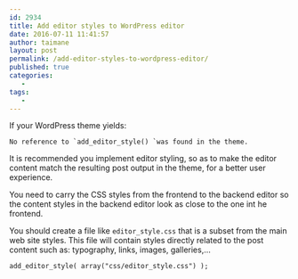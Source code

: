 ```yaml
---
id: 2934
title: Add editor styles to WordPress editor
date: 2016-07-11 11:41:57
author: taimane
layout: post
permalink: /add-editor-styles-to-wordpress-editor/
published: true
categories:
   -
tags:
   -
---
```

If your WordPress theme yields:
```
No reference to `add_editor_style() `was found in the theme. 
```

It is recommended you implement editor styling, so as to make the editor content match the resulting post output in the theme, for a better user experience.

You need to carry the CSS styles from the frontend to the backend editor so the content styles in the backend editor look as close to the one int he frontend.

You should create a file like `editor_style.css` that is a subset from the main web site styles. This file will contain styles directly related to the post content such as: typography, links, images, galleries,... 

```
add_editor_style( array("css/editor_style.css") );
```



  

